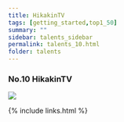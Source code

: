 ```yaml
---
title: HikakinTV
tags: [getting_started,top1_50]
summary: ""
sidebar: talents_sidebar
permalink: talents_10.html
folder: talents
---
```



### No.10 HikakinTV

![](https://yt3.ggpht.com/ytc/AKedOLT_4QR3oddR_gy_wJMIpGPdjJTuaeBRTbcsPzicYQ=s176-c-k-c0x00ffffff-no-rj)







{% include links.html %}
